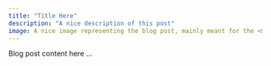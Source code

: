 ```yaml
---
title: "Title Here"
description: "A nice description of this post"
image: A nice image representing the blog post, mainly meant for the <meta> tags
---
```


Blog post content here
...